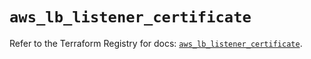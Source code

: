 # `aws_lb_listener_certificate`

Refer to the Terraform Registry for docs: [`aws_lb_listener_certificate`](https://registry.terraform.io/providers/hashicorp/aws/4.54.0/docs/resources/lb_listener_certificate).
